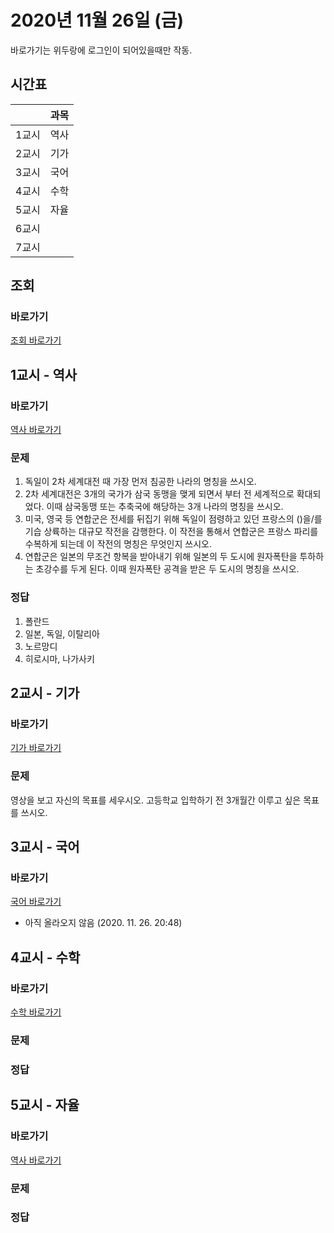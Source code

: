 # 2020년 11월 26일 (금)

바로가기는 위두랑에 로그인이 되어있을때만 작동.

## 시간표
|    |과목|
|----|---|
|1교시|역사|
|2교시|기가|
|3교시|국어|
|4교시|수학|
|5교시|자율|
|6교시|   |
|7교시|   |

## 조회
### 바로가기
[조회 바로가기](https://rang.edunet.net/class/G000364114/classNotifyView.do?pageNo=1&notifySequence=298451)

## 1교시 - 역사
### 바로가기
[역사 바로가기](https://rang.edunet.net/class/G000325407/hmwkppList.do?hmwkSeq=716427&hmwkTypeCd=ALL)
### 문제
1. 독일이 2차 세계대전 때 가장 먼저 침공한 나라의 명칭을 쓰시오. 
2. 2차 세계대전은 3개의 국가가 삼국 동맹을 맺게 되면서 부터 전 세계적으로 확대되었다. 이때 삼국동맹 또는 추축국에 해당하는 3개 나라의 명칭을 쓰시오. 
3. 미국, 영국 등 연합군은 전세를 뒤집기 위해 독일이 점령하고 있던 프랑스의 ()을/를 기습 상륙하는 대규모 작전을 감행한다. 이 작전을 통해서 연합군은 프랑스 파리를 수복하게 되는데 이 작전의 명칭은 무엇인지 쓰시오.
4. 연합군은 일본의 무조건 항복을 받아내기 위해 일본의 두 도시에 원자폭탄을 투하하는 초강수를 두게 된다. 이때 원자폭탄 공격을 받은 두 도시의 명칭을 쓰시오. 
### 정답
1. 폴란드
2. 일본, 독일, 이탈리아
3. 노르망디
4. 히로시마, 나가사키

## 2교시 - 기가
### 바로가기
[기가 바로가기](https://rang.edunet.net/class/G000367106/hmwkppList.do?hmwkSeq=716010&hmwkTypeCd=ALL)
### 문제
영상을 보고 자신의 목표를 세우시오.
고등학교 입학하기 전 3개월간 이루고 싶은 목표를 쓰시오.

## 3교시 - 국어
### 바로가기
[국어 바로가기](https://rang.edunet.net/class/G000323851/hmwkppList.do?hmwkSeq=NO_EXISTS&hmwkTypeCd=ALL)
* 아직 올라오지 않음 (2020. 11. 26. 20:48)

## 4교시 - 수학
### 바로가기
[수학 바로가기](https://rang.edunet.net/class/G000325407/hmwkppList.do?hmwkSeq=716427&hmwkTypeCd=ALL)
### 문제
### 정답

## 5교시 - 자율
### 바로가기
[역사 바로가기](https://rang.edunet.net/class/G000325407/hmwkppList.do?hmwkSeq=716427&hmwkTypeCd=ALL)
### 문제
### 정답
